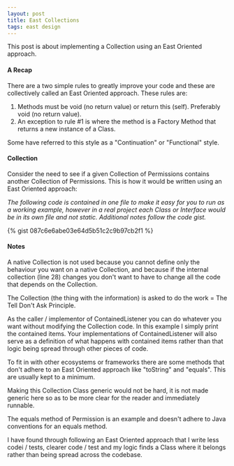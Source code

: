 ```yaml
---
layout: post
title: East Collections
tags: east design
---
```

This post is about implementing a Collection using an East Oriented approach.

#### A Recap
There are a two simple rules to greatly improve your code and these are collectively called an East Oriented approach.
These rules are:

1. Methods must be void (no return value) or return this (self). Preferably void (no return value).
2. An exception to rule #1 is where the method is a Factory Method that returns a new instance of a Class.

Some have referred to this style as a "Continuation" or "Functional" style.

#### Collection
Consider the need to see if a given Collection of Permissions contains another Collection of Permissions. This is how it would be written using an East Oriented approach:

_The following code is contained in one file to make it easy for you to run as a working example, however in a real project each Class or Interface would be in its
own file and not static. Additional notes follow the code gist._

{% gist 087c6e6abe03e64d5b51c2c9b97cb2f1 %}

#### Notes
A native Collection is not used because you cannot define only the behaviour you want on a native Collection, and because if the internal collection (line 28) changes you
don't want to have to change all the code that depends on the Collection.

The Collection (the thing with the information) is asked to do the work = The Tell Don't Ask Principle.

As the caller / implementor of ContainedListener you can do whatever you want without modifying the Collection code. In this example I simply print the contained items. Your implementations
of ContainedListener will also serve as a definition of what happens with contained items rather than that logic being spread through other pieces of code.

To fit in with other ecosystems or frameworks there are some methods that don't adhere to an East Oriented approach like "toString" and "equals". This are usually kept to a minimum.

Making this Collection Class generic would not be hard, it is not made generic here so as to be more clear for the reader and immediately runnable.

The equals method of Permission is an example and doesn't adhere to Java conventions for an equals method.

I have found through following an East Oriented approach that I write less codei / tests, clearer code / test and my logic finds a Class where it belongs rather than being spread across the codebase.

